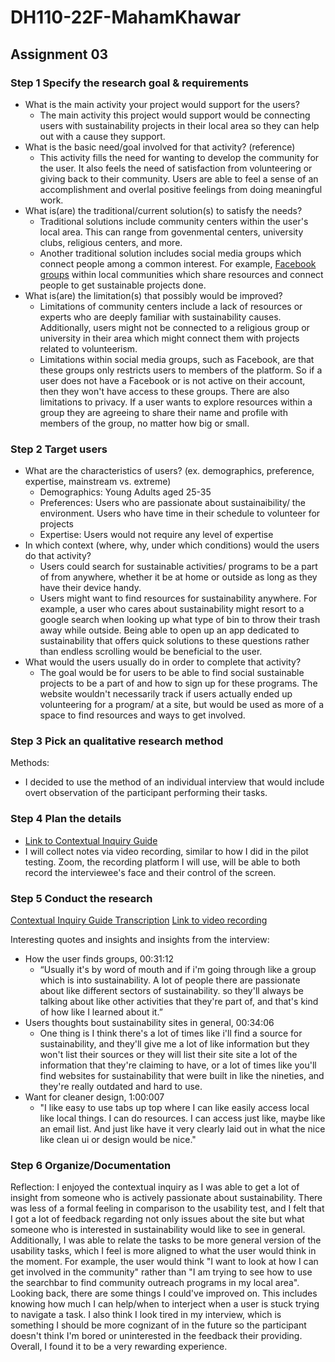 # DH110-22F-MahamKhawar
## Assignment 03
### Step 1 Specify the research goal & requirements 
- What is the main activity your project would support for the users?
   - The main activity this project would support would be connecting users with sustainability projects in their local area so they can help out with a cause they support.
- What is the basic need/goal involved for that activity? (reference)
  - This activity fills the need for wanting to develop the community for the user. It also feels the need of satisfaction from volunteering or giving back to their community. Users are able to feel a sense of an accomplishment and overlal positive feelings from doing meaningful work. 
- What is(are) the traditional/current solution(s) to satisfy the needs?
  - Traditional solutions include community centers within the user's local area. This can range from govenmental centers, university clubs, religious centers, and more.
  - Another traditional solution includes social media groups which connect people among a common interest. For example, [Facebook groups](https://www.facebook.com/SEELAOrg/) within local communities which share resources and connect people to get sustainable projects done.
- What is(are) the limitation(s) that possibly would be improved?
  - Limitations of community centers include a lack of resources or experts who are deeply familiar with sustainability causes. Additionally, users might not be connected to a religious group or university in their area which might connect them with projects related to volunteerism. 
  - Limitations within social media groups, such as Facebook, are that these groups only restricts users to members of the platform. So if a user does not have a Facebook or is not active on their account, then they won't have access to these groups. There are also limitations to privacy. If a user wants to explore resources within a group they are agreeing to share their name and profile with members of the group, no matter how big or small.

### Step 2 Target users
- What are the characteristics of users? (ex. demographics, preference, expertise, mainstream vs. extreme) 
   - Demographics: Young Adults aged 25-35
   - Preferences: Users who are passionate about sustainaibility/ the environment. Users who have time in their schedule to volunteer for projects
   - Expertise: Users would not require any level of expertise
- In which context (where, why, under which conditions) would the users do that activity? 
   - Users could search for sustainable activities/ programs to be a part of from anywhere, whether it be at home or outside as long as they have their device handy. 
   - Users might want to find resources for sustainability anywhere. For example, a user who cares about sustainability might resort to a google search when looking up what type of bin to throw their trash away while outside. Being able to open up an app dedicated to sustainability that offers quick solutions to these questions rather than endless scrolling would be beneficial to the user.
- What would the users usually do in order to complete that activity? 
   - The goal would be for users to be able to find social sustainable projects to be a part of and how to sign up for these programs. The website wouldn't necessarily track if users actually ended up volunteering for a program/ at a site, but would be used as more of a space to find resources and ways to get involved.

### Step 3  Pick an qualitative research method 
Methods: 
- I decided to use the method of an individual interview that would include overt observation of the participant performing their tasks.


### Step 4 Plan the details
- [Link to Contextual Inquiry Guide](https://docs.google.com/document/d/1LLw50MNZCipD09QcdXLJ1s8Z1Ht8FGw3u8DkxM7cSMI/edit?usp=sharing)
- I will collect notes via video recording, similar to how I did in the pilot testing. Zoom, the recording platform I will use, will be able to both record the interviewee's face and their control of the screen.


### Step 5 Conduct the research
[Contextual Inquiry Guide Transcription](https://docs.google.com/document/d/1XbAsOtck7xtpydQLxzokBv6H4OG-mV8uDMayIdg7Di8/edit?usp=sharing)
[Link to video recording](https://drive.google.com/file/d/1L9l1ievvTPSFrrQ35PJSPydVRpGhcLjY/view?usp=sharing)

Interesting quotes and insights and insights from the interview: 
- How the user finds groups, 00:31:12
   - “Usually it's by word of mouth and if i'm going through like a  group which is into sustainability. A lot of people there are passionate about like different sectors of sustainability. so they'll always be talking about like other activities that they're part of, and that's kind of how like I learned about it.”
 - Users thoughts bout sustainability sites in general, 00:34:06
   - One thing is I think there's a lot of times like i'll find a source for sustainability, and they'll give me a lot of like information but they won't list their sources or they will list their site site a lot of the information that they're claiming to have, or a lot of times like you'll find websites for sustainability that were built in like the nineties, and they're really outdated and hard to use.
- Want for cleaner design, 1:00:007
   - "I like easy to use tabs up top where I can like easily access local like local things. I can do resources. I can access just like, maybe like an email list. And just like have it very clearly laid out in what the nice like clean ui or design would be nice."
 


### Step 6 Organize/Documentation
Reflection: 
I enjoyed the contextual inquiry as I was able to get a lot of insight from someone who is actively passionate about sustainability. There was less of a formal feeling in comparison to the usability test, and I felt that I got a lot of feedback regarding not only issues about the site but what someone who is interested in sustainability would like to see in general. Additionally, I was able to relate the tasks to be more general version of the usability tasks, which I feel is more aligned to what the user would think in the moment. For example, the user would think "I want to look at how I can get involved in the community" rather than "I am trying to see how to use the searchbar to find community outreach programs in my local area". Looking back, there are some things I could've improved on. This includes knowing how much I can help/when to interject when a user is stuck trying to navigate a task. I also think I look tired in my interview, which is something I should be more cognizant of in the future so the participant doesn't think I'm bored or uninterested in the feedback their providing. Overall, I found it to be a very rewarding experience.
